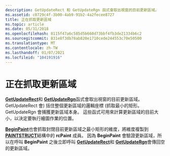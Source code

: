 ```yaml
---
description: GetUpdateRect 和 GetUpdateRgn 函式會取出視窗的目前更新區域。
ms.assetid: c0729c4f-3b00-4ab9-91b2-4a2fecee8727
title: 正在抓取更新區域
ms.topic: article
ms.date: 05/31/2018
ms.openlocfilehash: 8115f47a6c585d5b660d73bbf4fb3de21334b6c2
ms.sourcegitcommit: 831e8f3db78ab820e1710cede244553c70e50500
ms.translationtype: MT
ms.contentlocale: zh-TW
ms.lasthandoff: 01/07/2021
ms.locfileid: "104191916"
---
```

# <a name="retrieving-the-update-region"></a>正在抓取更新區域

[**GetUpdateRect**](/windows/desktop/api/Winuser/nf-winuser-getupdaterect)和 [**GetUpdateRgn**](/windows/desktop/api/Winuser/nf-winuser-getupdatergn)函式會取出視窗的目前更新區域。 GetUpdateRect 會) 括住整個更新區域的邏輯座標 (抓取最小的矩形。 GetUpdateRgn 會捕獲更新區域本身。 這些函式可用來計算更新區域的目前大小，以決定要執行繪圖作業的位置。

[**BeginPaint**](/windows/desktop/api/Winuser/nf-winuser-beginpaint)也會抓取封閉目前更新區域之最小矩形的維度，將維度複製到 [**PAINTSTRUCT**](/windows/win32/api/winuser/ns-winuser-paintstruct)結構中的 **rcPaint** 成員。 因為 **BeginPaint** 會驗證更新區域，所以在呼叫 **BeginPaint** 之後立即呼叫 [**GetUpdateRect**](/windows/desktop/api/Winuser/nf-winuser-getupdaterect)和 [**GetUpdateRgn**](/windows/desktop/api/Winuser/nf-winuser-getupdatergn)會傳回空的更新區域。

 

 



